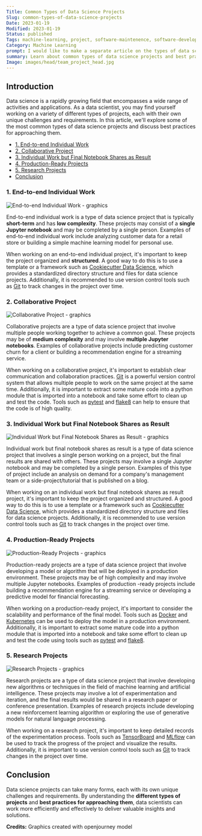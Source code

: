 ```yaml
---
Title: Common Types of Data Science Projects
Slug: common-types-of-data-science-projects
Date: 2023-01-19
Modified: 2023-01-19
Status: published
Tags: machine-learning, project, software-maintenence, software-development, software-project, jupyter
Category: Machine Learning
prompt: I would like to make a separate article on the types of data science projects mentioned above. Give me a long, markdown article with hyperlinks and references to learn more about it. Use hyperlinks on crucial terms and tools. In the end, provide also an HTML page description for this article (less than 160 characters).
summary: Learn about common types of data science projects and best practices for approaching them. From end-to-end individual work to production-ready projects, this guide covers it all.
Image: images/head/team_project_head.jpg
---
```


## Introduction
Data science is a rapidly growing field that encompasses a wide range of activities and applications. As a data scientist, you may find yourself working on a variety of different types of projects, each with their own unique challenges and requirements. In this article, we'll explore some of the most common types of data science projects and discuss best practices for approaching them.

<!-- MarkdownTOC levels="2,3" autolink="true" autoanchor="true" -->

- [1. End-to-end Individual Work](#1-end-to-end-individual-work)
- [2. Collaborative Project](#2-collaborative-project)
- [3. Individual Work but Final Notebook Shares as Result](#3-individual-work-but-final-notebook-shares-as-result)
- [4. Production-Ready Projects](#4-production-ready-projects)
- [5. Research Projects](#5-research-projects)
- [Conclusion](#conclusion)

<!-- /MarkdownTOC -->

<a id="1-end-to-end-individual-work"></a>
### 1. End-to-end Individual Work

![End-to-end Individual Work - graphics](/images/ml_project_types/individual_e2e_project.jpg)

End-to-end individual work is a type of data science project that is typically **short-term** and has **low complexity**. These projects may consist of a **single Jupyter notebook** and may be completed by a single person. Examples of end-to-end individual work include analyzing customer data for a retail store or building a simple machine learning model for personal use.

When working on an end-to-end individual project, it's important to keep the project organized and **structured**. A good way to do this is to use a template or a framework such as [Cookiecutter Data Science](https://github.com/drivendata/cookiecutter-data-science), which provides a standardized directory structure and files for data science projects. Additionally, it is recommended to use version control tools such as [Git](https://git-scm.com/) to track changes in the project over time.

<a id="2-collaborative-project"></a>
### 2. Collaborative Project
![Collaborative Project - graphics](/images/ml_project_types/team_project.jpg)

Collaborative projects are a type of data science project that involve multiple people working together to achieve a common goal. These projects may be of **medium complexity** and may involve **multiple Jupyter notebooks**. Examples of collaborative projects include predicting customer churn for a client or building a recommendation engine for a streaming service.

When working on a collaborative project, it's important to establish clear communication and collaboration practices. [Git](https://git-scm.com/) is a powerful version control system that allows multiple people to work on the same project at the same time. Additionally, it is important to extract some mature code into a python module that is imported into a notebook and take some effort to clean up and test the code. Tools such as [pytest](https://docs.pytest.org/en/latest/) and [flake8](https://flake8.pycqa.org/en/latest/) can help to ensure that the code is of high quality.

<a id="3-individual-work-but-final-notebook-shares-as-result"></a>
### 3. Individual Work but Final Notebook Shares as Result
![Individual Work but Final Notebook Shares as Result - graphics](/images/ml_project_types/individual_but_presented.jpg)

Individual work but final notebook shares as result is a type of data science project that involves a single person working on a project, but the final results are shared with others. These projects may involve a single Jupyter notebook and may be completed by a single person. Examples of this type of project include an analysis on demand for a company's management team or a side-project/tutorial that is published on a blog.

When working on an individual work but final notebook shares as result project, it's important to keep the project organized and structured. A good way to do this is to use a template or a framework such as [Cookiecutter Data Science](https://github.com/drivendata/cookiecutter-data-science), which provides a standardized directory structure and files for data science projects. Additionally, it is recommended to use version control tools such as [Git](https://git-scm.com/) to track changes in the project over time.

<a id="4-production-ready-projects"></a>
### 4. Production-Ready Projects

![Production-Ready Projects - graphics](/images/ml_project_types/production_ready.jpg)

Production-ready projects are a type of data science project that involve developing a model or algorithm that will be deployed in a production environment. These projects may be of high complexity and may involve multiple Jupyter notebooks. Examples of production
-ready projects include building a recommendation engine for a streaming service or developing a predictive model for financial forecasting.

When working on a production-ready project, it's important to consider the scalability and performance of the final model. Tools such as [Docker](https://www.docker.com/) and [Kubernetes](https://kubernetes.io/) can be used to deploy the model in a production environment. Additionally, it is important to extract some mature code into a python module that is imported into a notebook and take some effort to clean up and test the code using tools such as [pytest](https://docs.pytest.org/en/latest/) and [flake8](https://flake8.pycqa.org/en/latest/).

<a id="5-research-projects"></a>
### 5. Research Projects

![Research Projects - graphics](/images/ml_project_types/scientific.jpg)

Research projects are a type of data science project that involve developing new algorithms or techniques in the field of machine learning and artificial intelligence. These projects may involve a lot of experimentation and iteration, and the final results would be shared in a research paper or conference presentation. Examples of research projects include developing a new reinforcement learning algorithm or exploring the use of generative models for natural language processing.

When working on a research project, it's important to keep detailed records of the experimentation process. Tools such as [TensorBoard](https://www.tensorflow.org/tensorboard) and [MLflow](https://mlflow.org/) can be used to track the progress of the project and visualize the results. Additionally, it is important to use version control tools such as [Git](https://git-scm.com/) to track changes in the project over time.

<a id="conclusion"></a>
## Conclusion
Data science projects can take many forms, each with its own unique challenges and requirements. By understanding the **different types of projects** and **best practices for approaching them**, data scientists can work more efficiently and effectively to deliver valuable insights and solutions.

**Credits:**
Graphics created with openjourney model